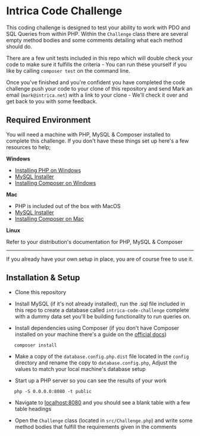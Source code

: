 # Intrica Code Challenge
This coding challenge is designed to test your ability to work with PDO and SQL Queries
from within PHP. Within the `Challenge` class there are several empty method bodies and some comments detailing
what each method should do.

There are a few unit tests included in this repo which will double check your code to make sure it fulfills
the criteria - You can run these yourself if you like by calling `composer test` on the command line.

Once you've finished and you're confident you have completed the code challenge push your code to your clone of this repository
and send Mark an email (`mark@intrica.net`) with a link to your clone - We'll check it over and get back to you with some feedback.

## Required Environment

You will need a machine with PHP, MySQL & Composer installed to complete this challenge.
If you don't have these things set up here's a few resources to help;

**Windows**

- [Installing PHP on Windows](https://www.sitepoint.com/how-to-install-php-on-windows/)
- [MySQL Installer](https://dev.mysql.com/downloads/mysql/)
- [Installing Composer on Windows](https://getcomposer.org/doc/00-intro.md#installation-windows)

**Mac**

- PHP is included out of the box with MacOS
- [MySQL Installer](https://dev.mysql.com/downloads/mysql/)
- [Installing Composer on Mac](https://www.abeautifulsite.net/installing-composer-on-os-x)

**Linux**

Refer to your distribution's documentation for PHP, MySQL & Composer

---

If you already have your own setup in place, you are of course free to use it.

## Installation & Setup
 
 - Clone this repository

 - Install MySQL (if it's not already installed), run the .sql file included in this repo to create a database called `intrica-code-challenge`
 complete with a dummy data set you'll be building functionality to run queries on.
 
 - Install dependencies using Composer (if you don't have Composer installed on your machine there's a guide 
 on the [official docs](https://getcomposer.org/doc/00-intro.md))
 ```
    composer install
```
 
 - Make a copy of the `database.config.php.dist` file located in the `config` directory and rename the copy to `database.config.php`, Adjust the values to match your local machine's database setup 
 
 - Start up a PHP server so you can see the results of your work
 ```
    php -S 0.0.0.0:8080 -t public
 ```
 
 - Navigate to [localhost:8080](http://localhost:8080) and you should see a blank table with a few table headings
 
 - Open the `Challenge` class (located in `src/Challenge.php`) and write some method bodies that fulfill the requirements given in the comments
